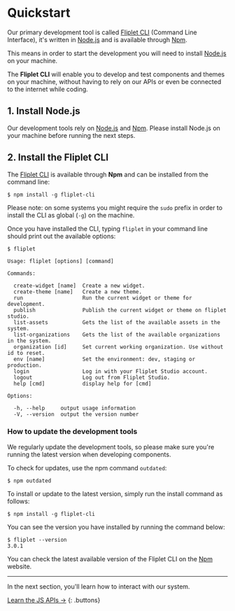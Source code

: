 # Quickstart

Our primary development tool is called [Fliplet CLI](https://github.com/Fliplet/fliplet-cli) (Command Line Interface), it's written in [Node.js](https://nodejs.org) and is available through [Npm](https://www.npmjs.com/package/fliplet-cli).

This means in order to start the development you will need to install [Node.js](https://nodejs.org) on your machine.

The **Fliplet CLI** will enable you to develop and test components and themes on your machine, without having to rely on our APIs or even be connected to the internet while coding.

## 1. Install Node.js

Our development tools rely on [Node.js](https://nodejs.org) and [Npm](https://www.npmjs.com). Please install Node.js on your machine before running the next steps.

## 2. Install the Fliplet CLI

The [Fliplet CLI](https://www.npmjs.com/package/fliplet-cli) is available through **Npm** and can be installed from the command line:

```shell
$ npm install -g fliplet-cli
```

Please note: on some systems you might require the `sudo` prefix in order to install the CLI as global (`-g`) on the machine.

Once you have installed the CLI, typing `fliplet` in your command line should print out the available options:

```
$ fliplet

Usage: fliplet [options] [command]

Commands:

  create-widget [name]  Create a new widget.
  create-theme [name]   Create a new theme.
  run                   Run the current widget or theme for development.
  publish               Publish the current widget or theme on fliplet studio.
  list-assets           Gets the list of the available assets in the system.
  list-organizations    Gets the list of the available organizations in the system.
  organization [id]     Set current working organization. Use without id to reset.
  env [name]            Set the environment: dev, staging or production.
  login                 Log in with your Fliplet Studio account.
  logout                Log out from Fliplet Studio.
  help [cmd]            display help for [cmd]

Options:

  -h, --help     output usage information
  -V, --version  output the version number
```

### How to update the development tools

We regularly update the development tools, so please make sure you're running the latest version when developing components.

To check for updates, use the npm command `outdated`:

```shell
$ npm outdated
```

To install or update to the latest version, simply run the install command as follows:

```shell
$ npm install -g fliplet-cli
```

You can see the version you have installed by running the command below:

```shell
$ fliplet --version
3.0.1
```

You can check the latest available version of the Fliplet CLI on the [Npm](https://www.npmjs.com/package/fliplet-cli) website.

---

In the next section, you'll learn how to interact with our system.

[Learn the JS APIs →](JS-APIs.md)
{: .buttons}